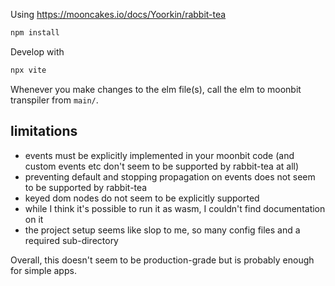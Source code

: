 Using https://mooncakes.io/docs/Yoorkin/rabbit-tea
```bash
npm install
```
Develop with
```bash
npx vite
```
Whenever you make changes to the elm file(s), call the elm to moonbit transpiler from `main/`.

## limitations
- events must be explicitly implemented in your moonbit code (and custom events etc don't seem to be supported by rabbit-tea at all)
- preventing default and stopping propagation on events does not seem to be supported by rabbit-tea
- keyed dom nodes do not seem to be explicitly supported
- while I think it's possible to run it as wasm, I couldn't find documentation on it
- the project setup seems like slop to me, so many config files and a required sub-directory

Overall, this doesn't seem to be production-grade but is probably enough for simple apps.
